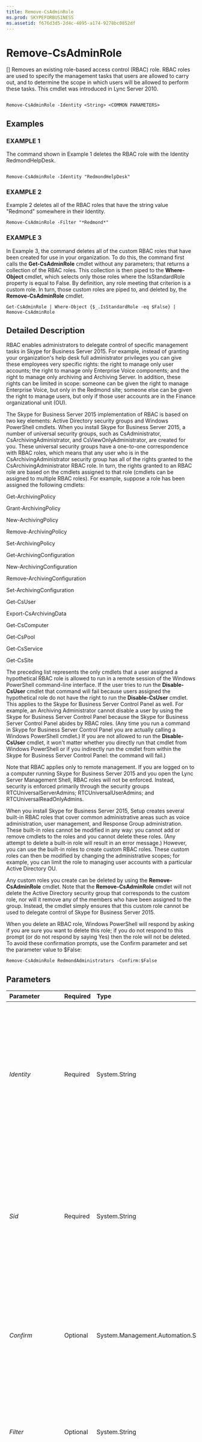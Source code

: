 ```yaml
---
title: Remove-CsAdminRole
ms.prod: SKYPEFORBUSINESS
ms.assetid: f676d3d5-2d4c-4095-a174-9278bc0852df
---
```



# Remove-CsAdminRole
[]
Removes an existing role-based access control (RBAC) role. RBAC roles are used to specify the management tasks that users are allowed to carry out, and to determine the scope in which users will be allowed to perform these tasks. This cmdlet was introduced in Lync Server 2010.
  
    
    


```

Remove-CsAdminRole -Identity <String> <COMMON PARAMETERS>

```


## Examples


  
    
    

### EXAMPLE 1

The command shown in Example 1 deletes the RBAC role with the Identity RedmondHelpDesk. 
  
    
    

```

Remove-CsAdminRole -Identity "RedmondHelpDesk"
```


### EXAMPLE 2

Example 2 deletes all of the RBAC roles that have the string value "Redmond" somewhere in their Identity.
  
    
    

```
Remove-CsAdminRole -Filter "*Redmond*"
```


### EXAMPLE 3

In Example 3, the command deletes all of the custom RBAC roles that have been created for use in your organization. To do this, the command first calls the **Get-CsAdminRole** cmdlet without any parameters; that returns a collection of the RBAC roles. This collection is then piped to the **Where-Object** cmdlet, which selects only those roles where the IsStandardRole property is equal to False. By definition, any role meeting that criterion is a custom role. In turn, those custom roles are piped to, and deleted by, the **Remove-CsAdminRole** cmdlet.
  
    
    

```
Get-CsAdminRole | Where-Object {$_.IsStandardRole -eq $False} | Remove-CsAdminRole
```


## Detailed Description

RBAC enables administrators to delegate control of specific management tasks in Skype for Business Server 2015. For example, instead of granting your organization's help desk full administrator privileges you can give these employees very specific rights: the right to manage only user accounts; the right to manage only Enterprise Voice components; and the right to manage only archiving and Archiving Server. In addition, these rights can be limited in scope: someone can be given the right to manage Enterprise Voice, but only in the Redmond site; someone else can be given the right to manage users, but only if those user accounts are in the Finance organizational unit (OU).
  
    
    
The Skype for Business Server 2015 implementation of RBAC is based on two key elements: Active Directory security groups and Windows PowerShell cmdlets. When you install Skype for Business Server 2015, a number of universal security groups, such as CsAdministrator, CsArchivingAdministrator, and CsViewOnlyAdministrator, are created for you. These universal security groups have a one-to-one correspondence with RBAC roles, which means that any user who is in the CsArchivingAdministrator security group has all of the rights granted to the CsArchivingAdministrator RBAC role. In turn, the rights granted to an RBAC role are based on the cmdlets assigned to that role (cmdlets can be assigned to multiple RBAC roles). For example, suppose a role has been assigned the following cmdlets:
  
    
    
Get-ArchivingPolicy
  
    
    
Grant-ArchivingPolicy
  
    
    
New-ArchivingPolicy
  
    
    
Remove-ArchivingPolicy
  
    
    
Set-ArchivingPolicy
  
    
    
Get-ArchivingConfiguration
  
    
    
New-ArchivingConfiguration
  
    
    
Remove-ArchivingConfiguration
  
    
    
Set-ArchivingConfiguration
  
    
    
Get-CsUser
  
    
    
Export-CsArchivingData
  
    
    
Get-CsComputer
  
    
    
Get-CsPool
  
    
    
Get-CsService
  
    
    
Get-CsSite
  
    
    
The preceding list represents the only cmdlets that a user assigned a hypothetical RBAC role is allowed to run in a remote session of the Windows PowerShell command-line interface. If the user tries to run the **Disable-CsUser** cmdlet that command will fail because users assigned the hypothetical role do not have the right to run the **Disable-CsUser** cmdlet. This applies to the Skype for Business Server Control Panel as well. For example, an Archiving Administrator cannot disable a user by using the Skype for Business Server Control Panel because the Skype for Business Server Control Panel abides by RBAC roles. (Any time you run a command in Skype for Business Server Control Panel you are actually calling a Windows PowerShell cmdlet.) If you are not allowed to run the **Disable-CsUser** cmdlet, it won't matter whether you directly run that cmdlet from Windows PowerShell or if you indirectly run the cmdlet from within the Skype for Business Server Control Panel: the command will fail.)
  
    
    
Note that RBAC applies only to remote management. If you are logged on to a computer running Skype for Business Server 2015 and you open the Lync Server Management Shell, RBAC roles will not be enforced. Instead, security is enforced primarily through the security groups RTCUniversalServerAdmins; RTCUniversalUserAdmins; and RTCUniversalReadOnlyAdmins.
  
    
    
When you install Skype for Business Server 2015, Setup creates several built-in RBAC roles that cover common administrative areas such as voice administration, user management, and Response Group administration. These built-in roles cannot be modified in any way: you cannot add or remove cmdlets to the roles and you cannot delete these roles. (Any attempt to delete a built-in role will result in an error message.) However, you can use the built-in roles to create custom RBAC roles. These custom roles can then be modified by changing the administrative scopes; for example, you can limit the role to managing user accounts with a particular Active Directory OU.
  
    
    
Any custom roles you create can be deleted by using the **Remove-CsAdminRole** cmdlet. Note that the **Remove-CsAdminRole** cmdlet will not delete the Active Directory security group that corresponds to the custom role, nor will it remove any of the members who have been assigned to the group. Instead, the cmdlet simply ensures that this custom role cannot be used to delegate control of Skype for Business Server 2015.
  
    
    
When you delete an RBAC role, Windows PowerShell will respond by asking if you are sure you want to delete this role; if you do not respond to this prompt (or do not respond by saying Yes) then the role will not be deleted. To avoid these confirmation prompts, use the Confirm parameter and set the parameter value to $False:
  
    
    



```
Remove-CsAdminRole RedmondAdministrators -Confirm:$False

```


## Parameters



|**Parameter**|**Required**|**Type**|**Description**|
|:-----|:-----|:-----|:-----|
| _Identity_ <br/> |Required  <br/> |System.String  <br/> |Unique identifier for the RBAC role to be deleted. The Identity for an RBAC role must be the same as the SamAccountName for the Active Directory universal security group associated with that role. For example, the Help Desk role has an Identity equal to CsHelpDesk; CsHelpDesk is also the SamAccountName of the Active Directory security group associated with that role.  <br/> |
| _Sid_ <br/> |Required  <br/> |System.String  <br/> |Enables you to use a Security Identifier (SID) to specify the RBAC role to be deleted. SIDs are assigned by Skype for Business Server 2015 at the time that the RBAC role is created; and look similar to this: S-1-5-21-1573807623-1597889489-1765977225-1145. The SID for a given RBAC role can be retrieved by using the **Get-CsAdminRole** cmdlet. <br/> |
| _Confirm_ <br/> |Optional  <br/> |System.Management.Automation.SwitchParameter  <br/> |Enables you to bypass the confirmation prompt that appears when you try to delete an RBAC role. To bypass the prompt, include the Confirm parameter and set the parameter value to $False:  <br/>  `Remove-CsAdminRole RedmondAdministrators -Confirm:$False` <br/> |
| _Filter_ <br/> |Optional  <br/> |System.String  <br/> |Enables you to use wildcards in order to specify the custom RBAC roles to be removed. For example, to remove all the custom roles that include the string value "Redmond" in their Identity, you can use this syntax:  `-Filter "*Redmond*"`.  <br/> |
| _Force_ <br/> |Optional  <br/> |System.Management.Automation.SwitchParameter  <br/> |Suppresses the display of any non-fatal error message that might occur when running the command.  <br/> |
| _WhatIf_ <br/> |Optional  <br/> |System.Management.Automation.SwitchParameter  <br/> |Describes what would happen if you executed the command without actually executing the command.  <br/> |
| _BypassDualWrite_ <br/> |Optional  <br/> |System.Boolean  <br/> |PARAMVALUE: $true | $false  <br/> |
   

## Input Types

Microsoft.Rtc.Management.ADConnect.Schema.ADUser object. The **Remove-CsAdminRole** cmdlet accepts pipelined input of user objects.
  
    
    

## Return Types

The **Remove-CsAdminRole** cmdlet deletes existing instances of the Microsoft.Rtc.Management.WritableConfig.Settings.Roles.Role object.
  
    
    

